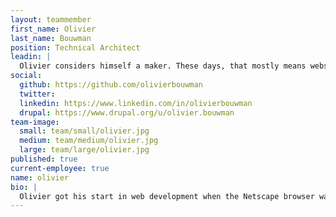 ```yaml
---
layout: teammember
first_name: Olivier
last_name: Bouwman
position: Technical Architect
leadin: |
  Olivier considers himself a maker. These days, that mostly means websites and the occasional art project. But there was that one time he built a mini golf course in his side yard. 
social:
  github: https://github.com/olivierbouwman
  twitter:
  linkedin: https://www.linkedin.com/in/olivierbouwman
  drupal: https://www.drupal.org/u/olivier.bouwman
team-image:
  small: team/small/olivier.jpg
  medium: team/medium/olivier.jpg
  large: team/large/olivier.jpg
published: true
current-employee: true
name: olivier
bio: |
  Olivier got his start in web development when the Netscape browser was the hot new thing. He cut his coding teeth helping his father develop a digital library for a local university. Born and raised in the Netherlands, Olivier studied computer science and put his schooling to work in telecommunications. He spent nearly eight years juggling the roles of project manager and software developer. He eventually found himself roaming the U.S. in a Volkswagen bus - as all good adventures begin - and wound up in the Pacific Northwest. Now he’s settled in Portland, putting his years of software engineering experience to use for our nonprofit clients. His mini golf course, <a href="http://twinpinescountryclub.com/">Twin Pines Country Club</a>, is also open to the public. 
---
```

